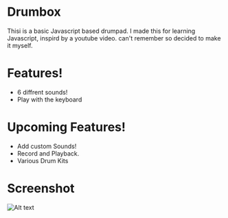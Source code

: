 # Drumbox
Thisi is a basic Javascript based drumpad. I made this for learning Javascript, inspird by a youtube video. can't remember so decided to make it myself.

# Features!
  - 6 diffrent sounds! 
  - Play with the keyboard

# Upcoming Features!
  - Add custom Sounds! 
  - Record and Playback.
  - Various Drum Kits

# Screenshot
![Alt text](https://www.isostellar.in/beta/screenshot.jpg "Drumbox")
